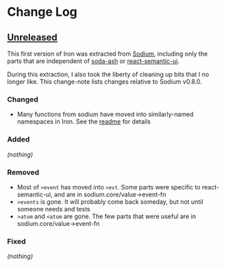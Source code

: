 # Change Log

## [Unreleased]

This first version of Iron was extracted from [Sodium](https://github.com/deg/sodium),
including only the parts that are independent of
[soda-ash](https://github.com/gadfly361/soda-ash) or
[react-semantic-ui](https://github.com/Semantic-Org/Semantic-UI-React).

During this extraction, I also took the liberty of cleaning up bits that I no longer
like. This change-note lists changes relative to Sodium v0.8.0.

### Changed
- Many functions from sodium have moved into similarly-named namespaces in Iron. See the
  [readme](README.md) for details
### Added
_(nothing)_
### Removed
- Most of `>event` has moved into `>evt`. Some parts were specific to react-semantic-ui,
  and are in sodium.core/value->event-fn
- `>events` is gone. It will probably come back someday, but not until someone needs and tests
- `>atom` and `<atom` are gone. The few parts that were useful are in sodium.core/value->event-fn
### Fixed
_(nothing)_

[Unreleased]: https://github.com/deg/iron/compare/6e80201...HEAD
